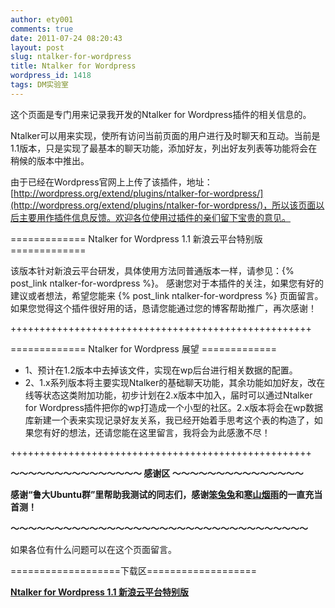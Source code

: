 ```yaml
---
author: ety001
comments: true
date: 2011-07-24 08:20:43
layout: post
slug: ntalker-for-wordpress
title: Ntalker for Wordpress
wordpress_id: 1418
tags: DM实验室
---
```


这个页面是专门用来记录我开发的Ntalker for Wordpress插件的相关信息的。

Ntalker可以用来实现，使所有访问当前页面的用户进行及时聊天和互动。当前是1.1版本，只是实现了最基本的聊天功能，添加好友，列出好友列表等功能将会在稍候的版本中推出。

由于已经在Wordpress官网上上传了该插件，地址：[http://wordpress.org/extend/plugins/ntalker-for-wordpress/](http://wordpress.org/extend/plugins/ntalker-for-wordpress/)，所以该页面以后主要用作插件信息反馈。欢迎各位使用过插件的亲们留下宝贵的意见。

============= Ntalker for Wordpress 1.1 新浪云平台特别版 =============

该版本针对新浪云平台研发，具体使用方法同普通版本一样，请参见：{% post_link ntalker-for-wordpress %}。
感谢您对于本插件的关注，如果您有好的建议或者想法，希望您能来 {% post_link ntalker-for-wordpress %} 页面留言。如果您觉得这个插件很好用的话，恳请您能通过您的博客帮助推广，再次感谢！

++++++++++++++++++++++++++++++++++++++++++++++++++++

============= Ntalker for Wordpress 展望 =============

  * 1、预计在1.2版本中去掉该文件，实现在wp后台进行相关数据的配置。
  * 2、1.x系列版本将主要实现Ntalker的基础聊天功能，其余功能如加好友，改在线等状态这类附加功能，初步计划在2.x版本中加入，届时可以通过Ntalker for Wordpress插件把你的wp打造成一个小型的社区。2.x版本将会在wp数据库新建一个表来实现记录好友关系，我已经开始着手思考这个表的构造了，如果您有好的想法，还请您能在这里留言，我将会为此感激不尽！

++++++++++++++++++++++++++++++++++++++++++++++++++++

**～～～～～～～～～～～～～～～ 感谢区 ～～～～～～～～～～～～～～～**

**感谢“鲁大Ubuntu群”里帮助我测试的同志们，感谢[笨兔兔](http://www.bentutu.com)和[寒山烟雨](http://www.hsyyf.me/)的一直充当首测！**

**～～～～～～～～～～～～～～～～～～～～～～～～～～～～～～～～～～**

如果各位有什么问题可以在这个页面留言。

===================下载区===================

**[Ntalker for Wordpress 1.1 新浪云平台特别版](http://www.domyself.me/download/dmntalker1.1sae.zip)**
